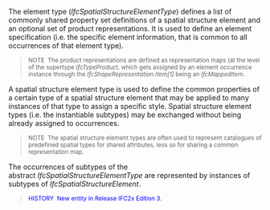 The element type (_IfcSpatialStructureElementType_) defines a list of commonly shared property set definitions of a spatial structure element and an optional set of product representations. It is used to define an element specification (i.e. the specific element information, that is common to all occurrences of that element type).

> <small>NOTE  The product representations are defined as
        representation maps (at the level of the supertype
        <i>IfcTypeProduct</i>, which gets assigned by an element
        occurrence instance through the
        <i>IfcShapeRepresentation.Item[1]</i> being an
        <i>IfcMappedItem</i>.</small>
> 


A spatial structure element type is used to define the common properties of a certain type of a spatial structure element that may be applied to many instances of that type to assign a specific style. Spatial structure element types (i.e. the instantiable subtypes) may be exchanged without being already assigned to occurrences.

> <small>NOTE  The spatial structure element types are
        often used to represent catalogues of predefined spatial
        types for shared attributes, less so for sharing a common
        representation map.</small>
> 


The occurrences of subtypes of the abstract _IfcSpatialStructureElementType_ are represented by instances of subtypes of _IfcSpatialStructureElement_.

> <small><font color="#0000FF">HISTORY  New entity in
        Release IFC2x Edition 3.</font></small>
>
